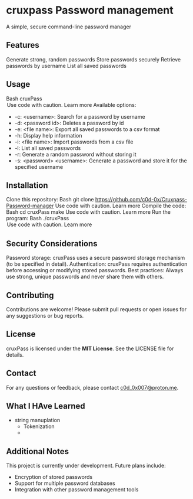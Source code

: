 # cruxpass Password management

A simple, secure command-line password manager

## Features

Generate strong, random passwords
Store passwords securely
Retrieve passwords by username
List all saved passwords

## Usage

Bash
cruxPass <option> <argument>
Use code with caution. Learn more
Available options:

- -c: \<username\>: Search for a password by username
- -d: \<password id\>: Deletes a password by id
- -e: \<file name\>: Export all saved passwords to a csv format
- -h: Display help information
- -i: \<file name\>: Import passwords from a csv file
- -l: List all saved passwords
- -r: Generate a random password without storing it
- -s: \<password\> \<username\>: Generate a password and store it for the specified username

## Installation

Clone this repository:
Bash
git clone https://github.com/c0d-0x/Cruxpass-Password-manager
Use code with caution. Learn more
Compile the code:
Bash
cd cruxPass
make
Use code with caution. Learn more
Run the program:
Bash
./cruxPass <option> <argument>
Use code with caution. Learn more

## Security Considerations

Password storage: cruxPass uses a secure password storage mechanism (to be specified in detail).
Authentication: cruxPass requires authentication before accessing or modifying stored passwords.
Best practices: Always use strong, unique passwords and never share them with others.

## Contributing

Contributions are welcome! Please submit pull requests or open issues for any suggestions or bug reports.

## License

cruxPass is licensed under the **MIT License**. See the LICENSE file for details.

## Contact

For any questions or feedback, please contact <c0d_0x007@proton.me>.

## What I HAve Learned
- string manuplation
    - Tokenization
    - 


## Additional Notes

This project is currently under development.
Future plans include:

- Encryption of stored passwords
- Support for multiple password databases
- Integration with other password management tools
